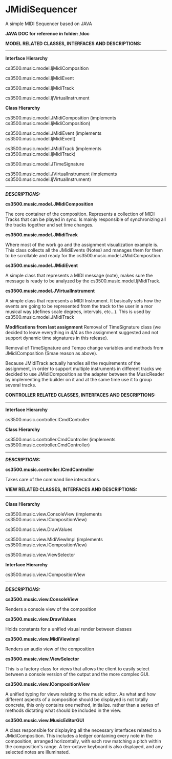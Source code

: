 # JMidiSequencer

A simple MIDI Sequencer based on JAVA

**JAVA DOC for reference in folder: /doc**

**MODEL RELATED CLASSES, INTERFACES AND DESCRIPTIONS:**

----------------------------------------------------

**Interface Hierarchy**

cs3500.music.model.IjMidiComposition

cs3500.music.model.IjMidiEvent

cs3500.music.model.IjMidiTrack

cs3500.music.model.IjVirtualInstrument


**Class Hierarchy**

cs3500.music.model.JMidiComposition (implements cs3500.music.model.IjMidiComposition)

cs3500.music.model.JMidiEvent (implements cs3500.music.model.IjMidiEvent)

cs3500.music.model.JMidiTrack (implements cs3500.music.model.IjMidiTrack)

cs3500.music.model.JTimeSignature

cs3500.music.model.JVirtualInstrument (implements cs3500.music.model.IjVirtualInstrument)

----------------------------------------------------

**_DESCRIPTIONS:_**

**cs3500.music.model.JMidiComposition**

The core container of the composition. 
Represents a collection of MIDI Tracks that can be played in sync.
Is mainly responsible of synchronizing all the tracks together and set time changes.

**cs3500.music.model.JMidiTrack**

Where most of the work go and the assignment visualization example is.
This class collects all the JMidiEvents (Notes) and manages them for them to be
scrollable and ready for the cs3500.music.model.JMidiComposition.

**cs3500.music.model.JMidiEvent**

A simple class that represents a MIDI message (note), makes sure 
the message is ready to be analyzed by the cs3500.music.model.IjMidiTrack.

**cs3500.music.model.JVirtualInstrument**

A simple class that represents a MIDI Instrument. It basically sets how the events 
are going to be represented from the track to the user in a mor musical way 
(defines scale degrees, intervals, etc...). This is used by cs3500.music.model.JMidiTrack

**Modifications from last assignment**
Removal of TimeSignature class (we decided to leave everything in 4/4 as the assignment suggested
 and not support dynamic time signatures in this release).
 
Removal of TimeSignature and Tempo change variables and methods from JMidiComposition (Smae 
reason as above).

Because JMidiTrack actually handles all the requirements of the assignment, in order to support 
multiple instruments in different tracks we decided to use JMidiComposition as the adapter 
between the MusicReader by implementing the builder on it and at the same time use it to group 
several tracks.


**CONTROLLER RELATED CLASSES, INTERFACES AND DESCRIPTIONS:**

----------------------------------------------------

**Interface Hierarchy**

cs3500.music.controller.ICmdController

**Class Hierarchy**

cs3500.music.controller.CmdController (implements cs3500.music.controller.CmdController)


----------------------------------------------------

**_DESCRIPTIONS:_**

**cs3500.music.controller.ICmdController**

Takes care of the command line interactions.



**VIEW RELATED CLASSES, INTERFACES AND DESCRIPTIONS:**

----------------------------------------------------

**Class Hierarchy**

cs3500.music.view.ConsoleView (implements cs3500.music.view.ICompositionView)

cs3500.music.view.DrawValues

cs3500.music.view.MidiViewImpl (implements cs3500.music.view.ICompositionView)

cs3500.music.view.ViewSelector


**Interface Hierarchy**

cs3500.music.view.ICompositionView

----------------------------------------------------

**_DESCRIPTIONS:_**

**cs3500.music.view.ConsoleView** 

Renders a console view of the composition

**cs3500.music.view.DrawValues**

Holds constants for a unified visual render between classes

**cs3500.music.view.MidiViewImpl** 

Renders an audio view of the composition

**cs3500.music.view.ViewSelector**

This is a factory class for views that allows the client to easily select between a console version
of the output and the more complex GUI. 

**cs3500.music.view.ICompositionView**

A unified typing for views relating to the music editor. As what and how different aspects of a 
composition should be displayed is not totally concrete, this only contains one method, initialize.
rather than a series of methods dictating what should be included in the view.

**cs3500.music.view.MusicEditorGUI**

A class responsible for displaying all the necessary interfaces related to a JMidiComposition. 
This includes a ledger containing every note in the composition, arranged horizontally, with each
row matching a pitch within the composition's range. A ten-octave keyboard is also displayed,
and any selected notes are illuminated. 

